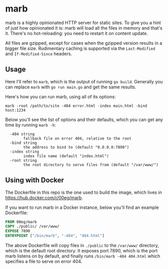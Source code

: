 # marb

marb is a highly opinionated HTTP server for static sites. To give you
a hint of just how opinionated it is: marb will load all the files in
memory and that's it. There's no hot-reloading: you need to restart it
on content update.

All files are gzipped, except for cases when the gzipped version results
in a bigger file size. Rudimentary caching is supported via the
`Last-Modified` and `If-Modified-Since` headers.

## Usage

Here I'll refer to `marb`, which is the output of running `go build`.
Generally you can replace `marb` with `go run main.go` and get the same
results.

Here's how you can run marb, using all of its options:

```
marb -root /path/to/site -404 error.html -index main.html -bind host:1234
```

Below you'll see the list of options and their defaults, which you can
get any time by running `marb -h`:

```
  -404 string
        fallback file on error 404, relative to the root
  -bind string
        the address to bind to (default "0.0.0.0:7890")
  -index string
        index file name (default "index.html")
  -root string
        the root directory to serve files from (default "/var/www/")
```

## Using with Docker

The Dockerfile in this repo is the one used to build the image, which
lives in https://hub.docker.com/r/00eg/marb.

If you want to run marb in a Docker instance, below you'll find an example
Dockerfile:

```Dockerfile
FROM 00eg/marb
COPY ./public/ /var/www/
EXPOSE 7890
ENTRYPOINT ["/bin/marb", "-404", "404.html"]
```

The above Dockerfile will copy files in `./public` to the `/var/www/`
directory, which is the default root directory. It exposes port 7890,
which is the port marb listens on by default, and finally runs
`/bin/marb -404 404.html` which specifies a file to serve on error 404.
